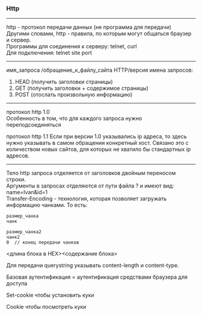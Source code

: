 ### Http
---
http - протокол передачи данных (не программа для передачи)  
Другими словами, http - правила, по которым могут общаться браузер и сервер.  
Программы для соединения к серверу: telnet, curl  
Для подключения: telnet site port

--- 
имя_запроса /обращение_к_файлу_сайта HTTP/версия 
имена запросов:
1. HEAD (получить заголовки страницы)
2. GET (получить заголовки + содержимое страницы)
3. POST (отослать произвольную информацию)  
---

протокол http 1.0  
Особенность в том, что для каждого запроса нужно переподсоединяться

протокол http 1.1
Если при версии 1.0 указывались ip адреса, то здесь нужно указывать в самом обращении конкретный хост. Связано это с количеством новых сайтов, для которых не хватило бы стандартных ip адресов.  

---
Тело http запроса отделяется от заголовков двойным переносом строки.  
Аргументы в запросах отделяются от пути файла ? и имеют вид: name=Ivan&id=1  
Transfer-Encoding - технология, которая позволяет загружать информацию чанками. То есть:  
```
размер_чанка  
чанк  

размер_чанка2  
чанк2  
0  // конец передачи чанков
```
<длина блока в HEX><CRLF><содержание блока><CRLF>

Для передачи querystring указывать content-length и content-type.

Базовая аутентификация = аутентификация средствами браузера для доступа

Set-cookie чтобы установить куки

Cookie чтобы посмотреть куки
